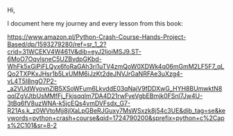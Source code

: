 Hi, 

I document here my journey and every lesson from this book:

https://www.amazon.pl/Python-Crash-Course-Hands-Project-Based/dp/1593279280/ref=sr_1_2?crid=31WCEKV4W461V&dib=eyJ2IjoiMSJ9.ST-6MoO7OqvlsneC5UZBvdpGKbd-WhFk5xGiPiFLQyx6foRaGAh3ri1uTV4zmQoW0XDWk4q06mGmM2LF5F7_qLQo2TXPKxJHsr1b5LxUMM6iJzKt2deJNVJrGaNRFAe3uXzg4-vL4T5I8ngO7P2-_a2VUdWyovnZlB5XSoWFum6LkvddE03qNajV9fDDXwG_HYH8BUmwktN8qqlZgVJtbUsMMfFj_Fkjsqqlm7DA4D21rwFyeVgbEBmjk0FSnl7Jw4U-3tBq6fV8uzWNA-k5jcEQs4vmDVFsdx_G7-R21As.k_z0WVtoMjj8jIXaLpGBeRJGuxy7MsWSxzk8j54c3UE&dib_tag=se&keywords=python+crash+course&qid=1724790200&sprefix=python+c%2Caps%2C101&sr=8-2
